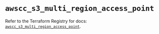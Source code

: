 # `awscc_s3_multi_region_access_point`

Refer to the Terraform Registry for docs: [`awscc_s3_multi_region_access_point`](https://registry.terraform.io/providers/hashicorp/awscc/0.70.0/docs/resources/s3_multi_region_access_point).
